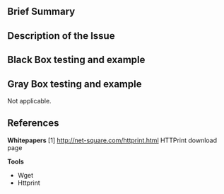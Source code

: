 ## Brief Summary

## Description of the Issue

## Black Box testing and example

## Gray Box testing and example

Not applicable.

## References

**Whitepapers** \[1\] <http://net-square.com/httprint.html> HTTPrint
download page

**Tools**

  - Wget
  - Httprint